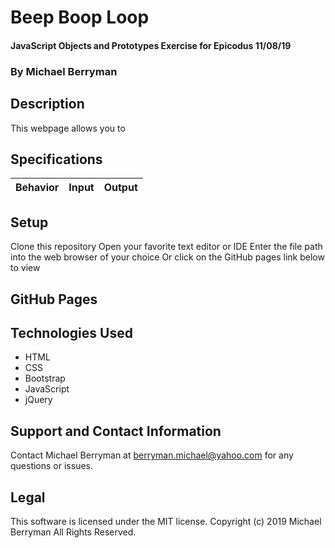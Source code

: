 # Beep Boop Loop

#### JavaScript Objects and Prototypes Exercise for Epicodus 11/08/19

### By Michael Berryman

## Description
This webpage allows you to

## Specifications
| Behavior |	Input |	Output |
|---|---|---|

## Setup
Clone this repository
Open your favorite text editor or IDE
Enter the file path into the web browser of your choice
Or click on the GitHub pages link below to view

## GitHub Pages

## Technologies Used
* HTML
* CSS
* Bootstrap
* JavaScript
* jQuery

## Support and Contact Information
Contact Michael Berryman at berryman.michael@yahoo.com for any questions or issues.

## Legal
This software is licensed under the MIT license.
Copyright (c) 2019 Michael Berryman All Rights Reserved.

